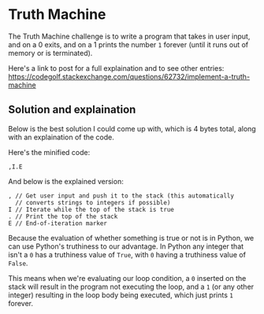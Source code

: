 Truth Machine
===========
The Truth Machine challenge is to write a program that takes in user input, and on a 0 exits, and on a 1 prints the number `1` forever (until it runs out of memory or is terminated).

Here's a link to post for a full explaination and to see other entries: https://codegolf.stackexchange.com/questions/62732/implement-a-truth-machine

Solution and explaination
--------------------------
Below is the best solution I could come up with, which is 4 bytes total, along with an explaination of the code.

Here's the minified code:

`,I.E`

And below is the explained version:

```
, // Get user input and push it to the stack (this automatically
  // converts strings to integers if possible)
I // Iterate while the top of the stack is true
. // Print the top of the stack
E // End-of-iteration marker
```

Because the evaluation of whether something is true or not is in Python, we can use Python's truthiness to our advantage. In Python any integer that isn't a `0` has a truthiness value of `True`, with `0` having a truthiness value of `False`.

This means when we're evaluating our loop condition, a `0` inserted on the stack will result in the program not executing the loop, and a `1` (or any other integer) resulting in the loop body being executed, which just prints `1` forever.

